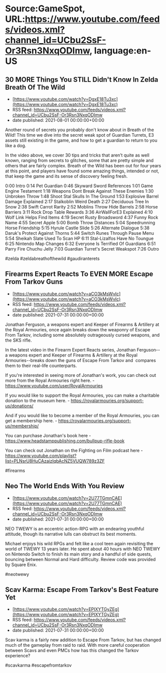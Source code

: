 # Source:GameSpot, URL:https://www.youtube.com/feeds/videos.xml?channel_id=UCbu2SsF-Or3Rsn3NxqODImw, language:en-US

## 30 MORE Things You STILL Didn't Know In Zelda Breath Of The Wild
 - [https://www.youtube.com/watch?v=DgxE18Tu3xc](https://www.youtube.com/watch?v=DgxE18Tu3xc)
 - RSS feed: https://www.youtube.com/feeds/videos.xml?channel_id=UCbu2SsF-Or3Rsn3NxqODImw
 - date published: 2021-08-01 00:00:00+00:00

Another round of secrets you probably don't know about in Breath of the Wild! This time we dive into the secret weak spot of Guardian Turrets, E3 assets still existing in the game, and how to get a guardian to return to you like a dog.

In the video above, we cover 30 tips and tricks that aren’t quite as well known, ranging from secrets to glitches, some that are pretty simple and others that are fairly complex. Breath of the Wild has been out for four years at this point, and players have found some amazing things, intended or not, that keep the game and its sense of discovery feeling fresh.

0:00 Intro
0:14 Pet Guardian
0:46 Skyward Sword References
1:01 Game Engine Testament
1:18 Weapons Dont Break Against These Enemies
1:30 Unbroken Throw
1:48 Shoot Stal Skulls In The Ground
1:53 Explosive Barrel Damage Explained
2:17 Stalkoblin Weird Death
2:27 Deciduous Tree In Snow
2:38 Swift Carrot Rarity
2:52 Moblins Throw Hide Barrels
2:58 Horse Barriers
3:11 Rock Drop Table Rewards
3:36 AirWallForE3 Explained
4:10 Wolf Link Helps Find Items
4:19 Secret Rusty Broadsword
4:37 Funny Rock Name
4:55 Secret Apple
5:00 Bomb Throw Distances
5:04 Speedrunning Horse Friendship
5:15 Hyrule Castle Slide
5:26 Alternate Dialogue
5:38 Daruk's Protect Against Thorns
5:44 Switch Runes Through Pause Menu
5:54 Sheikah Slate Used To Scan HP
6:11 Stal-Lizalfos Have No Toungue
6:25 Nintendo Map Changes
6:32 Everyone Is Terrified Of Guardians
6:51 Parry Fire Chuchu Jelly
7:03 Guardian Turret's Secret Weakspot
7:26 Outro

#zelda #zeldabreathofthewild #gaudiranterets

## Firearms Expert Reacts To EVEN MORE Escape From Tarkov Guns
 - [https://www.youtube.com/watch?v=aCO3kMsWvIc](https://www.youtube.com/watch?v=aCO3kMsWvIc)
 - RSS feed: https://www.youtube.com/feeds/videos.xml?channel_id=UCbu2SsF-Or3Rsn3NxqODImw
 - date published: 2021-07-31 00:00:00+00:00

Jonathan Ferguson, a weapons expert and Keeper of Firearms & Artillery at the Royal Armouries, once again breaks down the weaponry of Escape From Tarkov, including some absolutely outrageously cursed weapons, and the SKS rifle.

In the latest video in the Firearm Expert Reacts series, Jonathan Ferguson--a weapons expert and Keeper of Firearms & Artillery at the Royal Armouries--breaks down the guns of Escape From Tarkov and  compares them to their real-life counterparts.

If you're interested in seeing more of Jonathan's work, you can check out more from the Royal Armouries right here. - https://www.youtube.com/user/RoyalArmouries

If you would like to support the Royal Armouries, you can make a charitable donation to the museum here. - https://royalarmouries.org/support-us/donations/

And if you would like to become a member of the Royal Armouries, you can get a membership here. - https://royalarmouries.org/support-us/membership/

You can purchase Jonathan's book here - https://www.headstamppublishing.com/bullpup-rifle-book

You can check out Jonathan on the Fighting on Film podcast here - https://www.youtube.com/playlist?list=PLNsrU8HuCAzaizIqbAcNZ5VUQW789z3ZF

#firearms

## Neo The World Ends With You Review
 - [https://www.youtube.com/watch?v=2U77TGmnCAE](https://www.youtube.com/watch?v=2U77TGmnCAE)
 - RSS feed: https://www.youtube.com/feeds/videos.xml?channel_id=UCbu2SsF-Or3Rsn3NxqODImw
 - date published: 2021-07-31 00:00:00+00:00

NEO TWEWY is an eccentric action-RPG with an endearing youthful attitude, though its narrative lulls can obstruct its best moments.

Michael enjoys his wild RPGs and felt like a cool teen again revisiting the world of TWEWY 13 years later. He spent about 40 hours with NEO TWEWY on Nintendo Switch to finish its main story and a handful of side quests, bouncing between Normal and Hard difficulty. Review code was provided by Square Enix.

#neotwewy

## Scav Karma: Escape From Tarkov's Best Feature Yet
 - [https://www.youtube.com/watch?v=EPIXYTGyZEg](https://www.youtube.com/watch?v=EPIXYTGyZEg)
 - RSS feed: https://www.youtube.com/feeds/videos.xml?channel_id=UCbu2SsF-Or3Rsn3NxqODImw
 - date published: 2021-07-31 00:00:00+00:00

Scav karma is a fairly new addition to Escape From Tarkov, but has changed much of the gameplay from raid to raid. With more careful cooperation between Scavs and even PMCs how has this changed the Tarkov experience?

#scavkarma #escapefromtarkov

